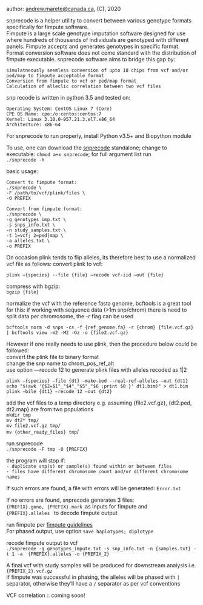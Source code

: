 author: andrew.marete@canada.ca, (C), 2020

snprecode is a helper utility to convert between various genotype formats specifically for fimpute software.<br/>
Fimpute is a large scale genotype imputation software designed for use where hundreds of thousands of individuals are genotyped with different panels. Fimpute accepts and generates genotypes in specific format. Format conversion software does not come standard with the distribution of fimpute executable. snprecode software aims to bridge this gap by:<br/> 

    simulatneously seemless conversion of upto 10 chips from vcf and/or ped/map to fimpute acceptable format
    Conversion from fimpute to vcf or ped/map format
    Calculation of alleclic correlation between two vcf files

snp recode is written in python 3.5 and tested on:

    Operating System: CentOS Linux 7 (Core)
    CPE OS Name: cpe:/o:centos:centos:7
    Kernel: Linux 3.10.0-957.21.3.el7.x86_64
    Architecture: x86-64

For snprecode to run properly, install Python v3.5+ and Biopython module

To use, one can download the [snprecode](https://github.com/AMarete/fimpute-utils/raw/master/snprecode) standalone; change to executable: ```chmod a+x snprecode```; for full argument list run <br/>```./snprecode -h```

basic usage:  
    
    Convert to fimpute format: 
    ./snprecode \
    -F /path/to/vcf/plink/files \
    -O PREFIX 
    
    Convert from fimpute format:
    ./snprecode \
    -g genotypes_imp.txt \
    -s snps_info.txt \
    -n study_samples.txt \ 
    -t 1=vcf; 2=ped|map \ 
    -a alleles.txt \
    -o PREFIX


On occasion plink tends to flip alleles, its therefore best to use a normalized vcf file as follows:
convert plink to vcf:

	plink —{species} --file {file} —recode vcf-iid —out {file}

compress with bgzip:<br/> 
  ```bgzip {file}```

normalize the vcf with the reference fasta genome, bcftools is a great tool for this:
if working with sequence data (>1m snp/chrom) there is need to split data per chromosome, the -r flag can be used

	bcftools norm -d snps -cs -f {ref_genome.fa} -r {chrom} {file.vcf.gz} | bcftools view -m2 -M2 -Oz -o {file2.vcf.gz} 

However if one really needs to use plink, then the procedure below could be followed:<br/>
convert the plink file to binary format<br/>
change the snp name to chrom_pos_ref_alt<br/>
use option —recode 12 to generate plink files with alleles recoded as 1|2<br/>

	plink —{species} —file {dt} —make-bed --real-ref-alleles —out {dt1}
	echo "$(awk '{$2=$1"_"$4"_"$5"_"$6 ;print $0 }' dt1.bim)" > dt1.bim
	plink —bile {dt1} —recode 12 —out {dt2}


add the vcf files to a temp directory e.g. assuming {file2.vcf.gz}, {dt2.ped, dt2.map} are from two populations<br/>
	```mkdir tmp```<br/>
	```mv dt2* tmp/```<br/>
	```mv file2.vcf.gz tmp/```<br/>
	```mv {other_ready_files} tmp```/<br/>

run snprecode<br/>
	```./snprecode -F tmp -O {PREFIX} ```

the program will stop if:<br/>
    ```- duplicate snp(s) or sample(s) found within or between files```<br/>
    ```- files have different chromosome count and/or different chromosome names```

If such errors are found, a file with errors will be generated: ```Error.txt```<br/>

If no errors are found, snprecode generates 3 files: <br/>
	```{PREFIX}.geno, {PREFIX}.mark ```as inputs for fimpute and <br/>
	```{PREFIX}.alleles ``` to decode fimpute output<br/>

run fimpute per [fimpute guidelines](http://animalbiosciences.uoguelp.ca/~msargol/fimpute/FImpute_documentation.pdf)<br/>
For phased output, use option ```save haplotypes; diplotype```

recode fimpute output to vcf<br/>
	```./snprecode -g genotypes_impute.txt -s snp_info.txt -n {samples.txt} -t 1 -a  {PREFIX}.alleles -o {PREFIX_2}```

A final vcf with study samples will be produced for downstream analysis i.e. ```{PREFIX_2}.vcf.gz```<br/>
If fimpute was successful in phasing, the alleles will be phased with ```|``` separator, otherwise they’ll have a ```/``` separator as per vcf conventions 


VCF correlation :: coming soon!
